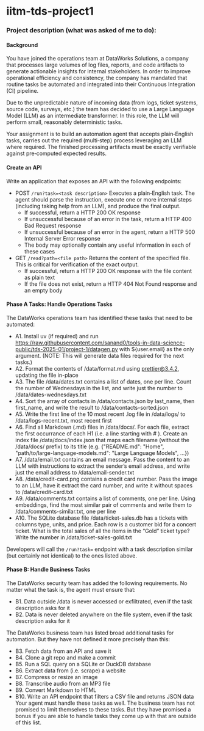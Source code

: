# iitm-tds-project1
### Project description (what was asked of me to do):
#### Background
You have joined the operations team at DataWorks Solutions, a company that processes large volumes of log files, reports, and code artifacts to generate actionable insights for internal stakeholders. In order to improve operational efficiency and consistency, the company has mandated that routine tasks be automated and integrated into their Continuous Integration (CI) pipeline.

Due to the unpredictable nature of incoming data (from logs, ticket systems, source code, surveys, etc.) the team has decided to use a Large Language Model (LLM) as an intermediate transformer. In this role, the LLM will perform small, reasonably deterministic tasks.

Your assignment is to build an automation agent that accepts plain‑English tasks, carries out the required (multi‑step) process leveraging an LLM where required. The finished processing artifacts must be exactly verifiable against pre‑computed expected results.

#### Create an API
Write an application that exposes an API with the following endpoints:
- POST `/run?task=<task description>` Executes a plain‑English task. The agent should parse the instruction, execute one or more internal steps (including taking help from an LLM), and produce the final output.
  - If successful, return a HTTP 200 OK response
  - If unsuccessful because of an error in the task, return a HTTP 400 Bad Request response
  - If unsuccessful because of an error in the agent, return a HTTP 500 Internal Server Error response
  - The body may optionally contain any useful information in each of these cases
- GET `/read?path=<file path>` Returns the content of the specified file. This is critical for verification of the exact output.
  - If successful, return a HTTP 200 OK response with the file content as plain text
  - If the file does not exist, return a HTTP 404 Not Found response and an empty body
 
#### Phase A Tasks: Handle Operations Tasks
The DataWorks operations team has identified these tasks that need to be automated:

- A1. Install uv (if required) and run https://raw.githubusercontent.com/sanand0/tools-in-data-science-public/tds-2025-01/project-1/datagen.py with ${user.email} as the only argument. (NOTE: This will generate data files required for the next tasks.)
- A2. Format the contents of /data/format.md using prettier@3.4.2, updating the file in-place
- A3. The file /data/dates.txt contains a list of dates, one per line. Count the number of Wednesdays in the list, and write just the number to /data/dates-wednesdays.txt
- A4. Sort the array of contacts in /data/contacts.json by last_name, then first_name, and write the result to /data/contacts-sorted.json
- A5. Write the first line of the 10 most recent .log file in /data/logs/ to /data/logs-recent.txt, most recent first
- A6. Find all Markdown (.md) files in /data/docs/. For each file, extract the first occurrance of each H1 (i.e. a line starting with # ). Create an index file /data/docs/index.json that maps each filename (without the /data/docs/ prefix) to its title (e.g. {"README.md": "Home", "path/to/large-language-models.md": "Large Language Models", ...})
- A7. /data/email.txt contains an email message. Pass the content to an LLM with instructions to extract the sender’s email address, and write just the email address to /data/email-sender.txt
- A8. /data/credit-card.png contains a credit card number. Pass the image to an LLM, have it extract the card number, and write it without spaces to /data/credit-card.txt
- A9. /data/comments.txt contains a list of comments, one per line. Using embeddings, find the most similar pair of comments and write them to /data/comments-similar.txt, one per line
- A10. The SQLite database file /data/ticket-sales.db has a tickets with columns type, units, and price. Each row is a customer bid for a concert ticket. What is the total sales of all the items in the “Gold” ticket type? Write the number in /data/ticket-sales-gold.txt

Developers will call the `/run?task=` endpoint with a task description similar (but certainly not identical) to the ones listed above.

#### Phase B: Handle Business Tasks
The DataWorks security team has added the following requirements. No matter what the task is, the agent must ensure that:

- B1. Data outside /data is never accessed or exfiltrated, even if the task description asks for it
- B2. Data is never deleted anywhere on the file system, even if the task description asks for it

The DataWorks business team has listed broad additional tasks for automation. But they have not defined it more precisely than this:

- B3. Fetch data from an API and save it
- B4. Clone a git repo and make a commit
- B5. Run a SQL query on a SQLite or DuckDB database
- B6. Extract data from (i.e. scrape) a website
- B7. Compress or resize an image
- B8. Transcribe audio from an MP3 file
- B9. Convert Markdown to HTML
- B10. Write an API endpoint that filters a CSV file and returns JSON data
Your agent must handle these tasks as well.
The business team has not promised to limit themselves to these tasks. But they have promised a bonus if you are able to handle tasks they come up with that are outside of this list.
